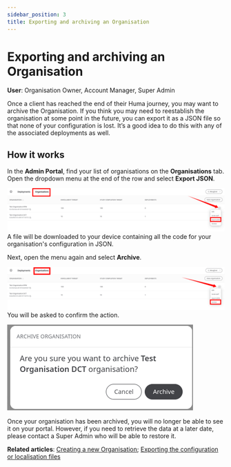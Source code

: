 ```yaml
---
sidebar_position: 3
title: Exporting and archiving an Organisation 
---
```

# Exporting and archiving an Organisation
**User**: Organisation Owner, Account Manager, Super Admin

Once a client has reached the end of their Huma journey, you may want to archive the Organisation. If you think you may need to reestablish the organisation at some point in the future, you can export it as a JSON file so that none of your configuration is lost. It’s a good idea to do this with any of the associated deployments as well.
## How it works
In the **Admin Portal**, find your list of organisations on the **Organisations** tab. Open the dropdown menu at the end of the row and select **Export JSON**. 

![image](./assets/Admin0201.png)
A file will be downloaded to your device containing all the code for your organisation's configuration in JSON. 

Next, open the menu again and select **Archive**. 

![image](./assets/Admin0202.png)
You will be asked to confirm the action. 

![image](./assets/Admin0203.png)

Once your organisation has been archived, you will no longer be able to see it on your portal. However, if you need to retrieve the data at a later date, please contact a Super Admin who will be able to restore it.

**Related articles**: [Creating a new Organisation](./creating-a-new-organisation.md); [Exporting the configuration or localisation files](../managing-deployments/tools-and-navigation/exporting-config-or-localization-files.md)
